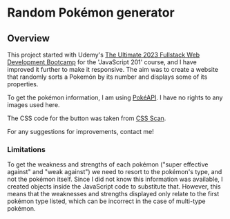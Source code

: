 # Random Pokémon generator

## Overview

This project started with Udemy's [The Ultimate 2023 Fullstack Web Development Bootcamp](https://www.udemy.com/course/the-ultimate-fullstack-web-development-bootcamp/) for the 'JavaScript 201' course, and I have improved it further to make it responsive. The aim was to create a website that randomly sorts a Pokemón by its number and displays some of its properties.

To get the pokémon information, I am using [PokéAPI](https://pokeapi.co/). I have no rights to any images used here.

The CSS code for the button was taken from [CSS Scan](https://getcssscan.com/?ref=beautifulbuttons_header_logo).

For any suggestions for improvements, contact me!

### Limitations
To get the weakness and strengths of each pokémon ("super effective against" and "weak against") we need to resort to the pokémon's type, and not the pokémon itself. Since I did not know this information was available, I created objects inside the JavaScript code to substitute that.  However, this means that the weaknesses and strengths displayed only relate to the first pokémon type listed, which can be incorrect in the case of multi-type pokémon.

